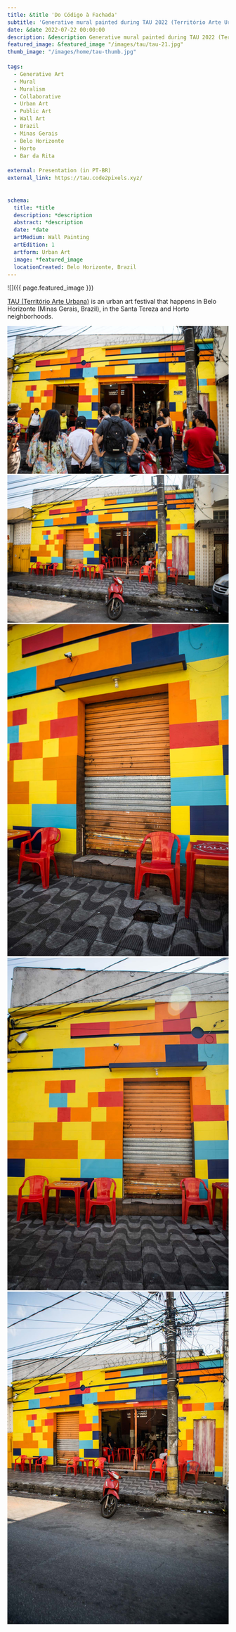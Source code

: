 ```yaml
---
title: &title 'Do Código à Fachada'
subtitle: 'Generative mural painted during TAU 2022 (Território Arte Urbana)'
date: &date 2022-07-22 00:00:00
description: &description Generative mural painted during TAU 2022 (Território Arte Urbana). 
featured_image: &featured_image "/images/tau/tau-21.jpg"
thumb_image: "/images/home/tau-thumb.jpg"

tags:
  - Generative Art
  - Mural
  - Muralism
  - Collaborative
  - Urban Art
  - Public Art
  - Wall Art
  - Brazil
  - Minas Gerais
  - Belo Horizonte
  - Horto
  - Bar da Rita

external: Presentation (in PT-BR)
external_link: https://tau.code2pixels.xyz/


schema:
  title: *title
  description: *description
  abstract: *description
  date: *date
  artMedium: Wall Painting
  artEdition: 1
  artform: Urban Art
  image: *featured_image
  locationCreated: Belo Horizonte, Brazil
---
```


![]({{ page.featured_image }})

<a href="https://territorioarteurbana.com.br/" target="_blank">TAU (Território Arte Urbana)</a> is an urban art festival that happens in Belo Horizonte (Minas Gerais, Brazil), in the Santa Tereza and Horto neighborhoods.

<div class="gallery" data-columns="2">
	<img src="/images/tau/tau-01.jpg" title="Bar da Rita - 31/07/2022 - Photo by Luiza Palhares" alt="Bar da Rita - 31/07/2022 - Photo by Luiza Palhares">
	<img src="/images/tau/tau-22.jpg" title="Bar da Rita - 31/07/2022 - Photo by Luiza Palhares" alt="Bar da Rita - 31/07/2022 - Photo by Luiza Palhares">
</div>

<div class="gallery" data-columns="1">
	<img src="/images/tau/tau-19.jpg" title="Bar da Rita - 31/07/2022 - Photo by Luiza Palhares" alt="Bar da Rita - 31/07/2022 - Photo by Luiza Palhares">
</div>

<div class="gallery" data-columns="2">
	<img src="/images/tau/tau-20.jpg" title="Bar da Rita - 31/07/2022 - Photo by Luiza Palhares" alt="Bar da Rita - 31/07/2022 - Photo by Luiza Palhares">
	<img src="/images/tau/tau-23.jpg" title="Bar da Rita - 31/07/2022 - Photo by Luiza Palhares" alt="Bar da Rita - 31/07/2022 - Photo by Luiza Palhares">
</div>
